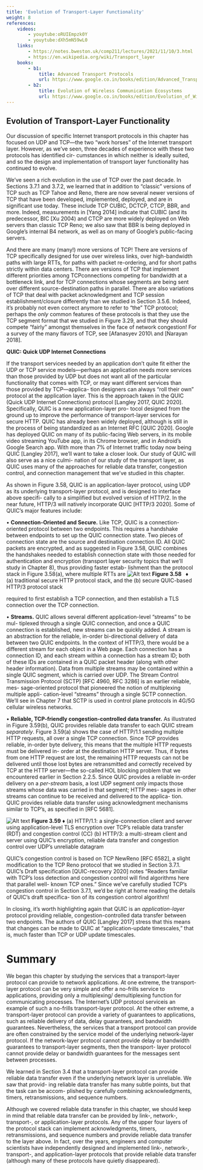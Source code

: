 ```yaml
---
title: 'Evolution of Transport-Layer Functionality'
weight: 8
references:
    videos:
        - youytube:oRUIEmpzk0Y
        - youytube:dXh5mN59wL0
    links:
        - https://notes.bweston.uk/comp211/lectures/2021/11/10/3.html
        - https://en.wikipedia.org/wiki/Transport_layer
    books:
        - b1:
            title: Advanced Transport Protocols
            url: https://www.google.co.in/books/edition/Advanced_Transport_Protocols/bgvfooFV9nEC?hl=en&gbpv=0
        - b2:
            title: Evolution of Wireless Communication Ecosystems
            url: https://www.google.co.in/books/edition/Evolution_of_Wireless_Communication_Ecos/xS3BEAAAQBAJ?hl=en&gbpv=0
---
```


## Evolution of Transport-Layer Functionality
Our discussion of specific Internet transport protocols in this chapter has focused on UDP and TCP—the two “work horses” of the Internet transport layer. However, as we’ve seen, three decades of experience with these two protocols has identified cir- cumstances in which neither is ideally suited, and so the design and implementation of transport layer functionality has continued to evolve.

We’ve seen a rich evolution in the use of TCP over the past decade. In Sections 3.7.1 and 3.7.2, we learned that in addition to “classic” versions of TCP such as TCP Tahoe and Reno, there are now several newer versions of TCP that have been developed, implemented, deployed, and are in significant use today. These include TCP CUBIC, DCTCP, CTCP, BBR, and more. Indeed, measurements in [Yang 2014] indicate that CUBIC (and its predecessor, BIC [Xu 2004\) and CTCP are more widely deployed on Web servers than classic TCP Reno; we also saw that BBR is being deployed in Google’s internal B4 network, as well as on many of Google’s public-facing servers.

And there are many (many!) more versions of TCP! There are versions of TCP specifically designed for use over wireless links, over high-bandwidth paths with large RTTs, for paths with packet re-ordering, and for short paths strictly within data centers. There are versions of TCP that implement different priorities among TCPconnections competing for bandwidth at a bottleneck link, and for TCP connections whose segments are being sent over different source-destination paths in parallel. There are also variations of TCP that deal with packet acknowledgment and TCP session establishment/closure differently than we studied in Section 3.5.6. Indeed, it’s probably not even correct anymore to refer to “the” TCP protocol; perhaps the _only_ common features of these protocols is that they use the TCP segment format that we studied in Figure 3.29, and that they should compete “fairly” amongst themselves in the face of network congestion! For a survey of the many flavors of TCP, see [Afanasyev 2010\ and [Narayan 2018].

**QUIC: Quick UDP Internet Connections**

If the transport services needed by an application don’t quite fit either the UDP or TCP service models—perhaps an application needs more services than those provided by UDP but does not want all of the particular functionality that comes with TCP, or may want different services than those provided by TCP—applica- tion designers can always “roll their own” protocol at the application layer. This is the approach taken in the QUIC (Quick UDP Internet Connections) protocol \[Langley 2017, QUIC 2020\]. Specifically, QUIC is a new application-layer pro- tocol designed from the ground up to improve the performance of transport-layer services for secure HTTP. QUIC has already been widely deployed, although is still in the process of being standardized as an Internet RFC \[QUIC 2020\]. Google has deployed QUIC on many of its public-facing Web servers, in its mobile video streaming YouTube app, in its Chrome browser, and in Android’s Google Search app. With more than 7% of Internet traffic today now being QUIC \[Langley 2017\], we’ll want to take a closer look. Our study of QUIC will also serve as a nice culmi- nation of our study of the transport layer, as QUIC uses many of the approaches for reliable data transfer, congestion control, and connection management that we’ve studied in this chapter.

As shown in Figure 3.58, QUIC is an application-layer protocol, using UDP as its underlying transport-layer protocol, and is designed to interface above specifi- cally to a simplified but evolved version of HTTP/2. In the near future, HTTP/3 will natively incorporate QUIC [HTTP/3 2020]. Some of QUIC’s major features include:

• **Connection-Oriented and Secure.** Like TCP, QUIC is a connection-oriented protocol between two endpoints. This requires a handshake between endpoints to set up the QUIC connection state. Two pieces of connection state are the source and destination connection ID. All QUIC packets are encrypted, and as suggested in Figure 3.58, QUIC combines the handshakes needed to establish connection state with those needed for authentication and encryption (transport layer security topics that we’ll study in Chapter 8), thus providing faster estab- lishment than the protocol stack in Figure 3.58(a), where multiple RTTs are
![Alt text](image-58.png)
**Figure 3.58**  ♦   (a) traditional secure HTTP protocol stack, and the (b) secure QUIC-based HTTP/3 protocol stack

required to first establish a TCP connection, and then establish a TLS connection over the TCP connection.

• **Streams.** QUIC allows several different application-level “streams” to be mul- tiplexed through a single QUIC connection, and once a QUIC connection is established, new streams can be quickly added. A stream is an abstraction for the reliable, in-order bi-directional delivery of data between two QUIC endpoints. In the context of HTTP/3, there would be a different stream for each object in a Web page. Each connection has a connection ID, and each stream within a connection has a stream ID; both of these IDs are contained in a QUIC packet header (along with other header information). Data from multiple streams may be contained within a single QUIC segment, which is carried over UDP. The Stream Control Transmission Protocol (SCTP) \[RFC 4960, RFC 3286\] is an earlier reliable, mes- sage-oriented protocol that pioneered the notion of multiplexing multiple appli- cation-level “streams” through a single SCTP connection. We’ll see in Chapter 7 that SCTP is used in control plane protocols in 4G/5G cellular wireless networks.

• **Reliable, TCP-friendly congestion-controlled data transfer.** As illustrated in Figure 3.59(b), QUIC provides reliable data transfer to each QUIC stream _separately_. Figure 3.59(a) shows the case of HTTP/1.1 sending multiple HTTP requests, all over a single TCP connection. Since TCP provides reliable, in-order byte delivery, this means that the multiple HTTP requests must be delivered in- order at the destination HTTP server. Thus, if bytes from one HTTP request are lost, the remaining HTTP requests can not be delivered until those lost bytes are retransmitted and correctly received by TCP at the HTTP server—the so-called HOL blocking problem that we encountered earlier in Section 2.2.5. Since QUIC provides a reliable in-order delivery on a _per-stream_ basis, a lost UDP segment only impacts those streams whose data was carried in that segment; HTTP mes- sages in other streams can continue to be received and delivered to the applica- tion. QUIC provides reliable data transfer using acknowledgment mechanisms similar to TCP’s, as specified in \[RFC 5681\].

![Alt text](image-59.png)
**Figure 3.59** ♦ (a) HTTP/1.1: a single-connection client and server using application-level TLS encryption over TCP’s reliable data transfer (RDT) and congestion control (CC) (b) HTTP/3: a multi-stream client and server using QUIC’s encryption, reliable data transfer and congestion control over UDP’s unreliable datagram

QUIC’s congestion control is based on TCP NewReno \[RFC 6582\], a slight modification to the TCP Reno protocol that we studied in Section 3.7.1. QUIC’s Draft specification \[QUIC-recovery 2020\] notes “Readers familiar with TCP’s loss detection and congestion control will find algorithms here that parallel well- known TCP ones.” Since we’ve carefully studied TCP’s congestion control in Section 3.7.1, we’d be right at home reading the details of QUIC’s draft specifica- tion of its congestion control algorithm!

In closing, it’s worth highlighting again that QUIC is an _application-layer_ protocol providing reliable, congestion-controlled data transfer between two endpoints. The authors of QUIC [Langley 2017\] stress that this means that changes can be made to QUIC at “application-update timescales,” that is, much faster than TCP or UDP update timescales.

# Summary
We began this chapter by studying the services that a transport-layer protocol can provide to network applications. At one extreme, the transport-layer protocol can be very simple and offer a no-frills service to applications, providing only a multiplexing/ demultiplexing function for communicating processes. The Internet’s UDP protocol serviceis an example of such a no-frills transport-layer protocol. At the other extreme, a transport-layer protocol can provide a variety of guarantees to applications, such as reliable delivery of data, delay guarantees, and bandwidth guarantees. Nevertheless, the services that a transport protocol can provide are often constrained by the service model of the underlying network-layer protocol. If the network-layer protocol cannot provide delay or bandwidth guarantees to transport-layer segments, then the transport- layer protocol cannot provide delay or bandwidth guarantees for the messages sent between processes.

We learned in Section 3.4 that a transport-layer protocol can provide reliable data transfer even if the underlying network layer is unreliable. We saw that provid- ing reliable data transfer has many subtle points, but that the task can be accom- plished by carefully combining acknowledgments, timers, retransmissions, and sequence numbers.

Although we covered reliable data transfer in this chapter, we should keep in mind that reliable data transfer can be provided by link-, network-, transport-, or application-layer protocols. Any of the upper four layers of the protocol stack can implement acknowledgments, timers, retransmissions, and sequence numbers and provide reliable data transfer to the layer above. In fact, over the years, engineers and computer scientists have independently designed and implemented link-, network-, transport-, and application-layer protocols that provide reliable data transfer (although many of these protocols have quietly disappeared).
